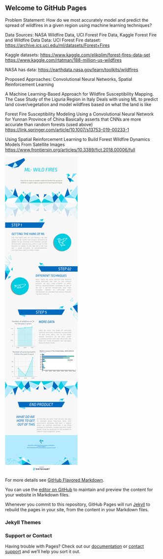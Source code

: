 ## Welcome to GitHub Pages
Problem Statement: How do we most accurately model and predict the spread of wildfires in a given region using machine learning techniques?

Data Sources: NASA Wildfire Data, UCI Forest Fire Data, Kaggle Forest Fire and Wildfire Data
Data: 
UCI Forest Fire dataset: https://archive.ics.uci.edu/ml/datasets/Forest+Fires

Kaggle datasets: https://www.kaggle.com/elikplim/forest-fires-data-set
		    https://www.kaggle.com/rtatman/188-million-us-wildfires

NASA has data: https://earthdata.nasa.gov/learn/toolkits/wildfires

Proposed Approaches: Convolutional Neural Networks, Spatial Reinforcement Learning

A Machine Learning-Based Approach for Wildfire Susceptibility Mapping. The Case Study of the Liguria Region in Italy 
Deals with using ML to predict land cover/vegetation and model wildfires based on what the land is like

Forest Fire Susceptibility Modeling Using a Convolutional Neural Network for Yunnan Province of China
Basically asserts that CNNs are more accurate than random forests (used above)
https://link.springer.com/article/10.1007/s13753-019-00233-1

Using Spatial Reinforcement Learning to Build Forest Wildfire Dynamics Models From Satellite Images
https://www.frontiersin.org/articles/10.3389/fict.2018.00006/full


![Image](my-visual_49388563.png)

For more details see [GitHub Flavored Markdown](https://guides.github.com/features/mastering-markdown/).

You can use the [editor on GitHub](https://github.com/Crystal-Shouqi-Li/cs4641_wildfires/edit/gh-pages/index.md) to maintain and preview the content for your website in Markdown files.

Whenever you commit to this repository, GitHub Pages will run [Jekyll](https://jekyllrb.com/) to rebuild the pages in your site, from the content in your Markdown files.

### Jekyll Themes


### Support or Contact

Having trouble with Pages? Check out our [documentation](https://docs.github.com/categories/github-pages-basics/) or [contact support](https://github.com/contact) and we’ll help you sort it out.

